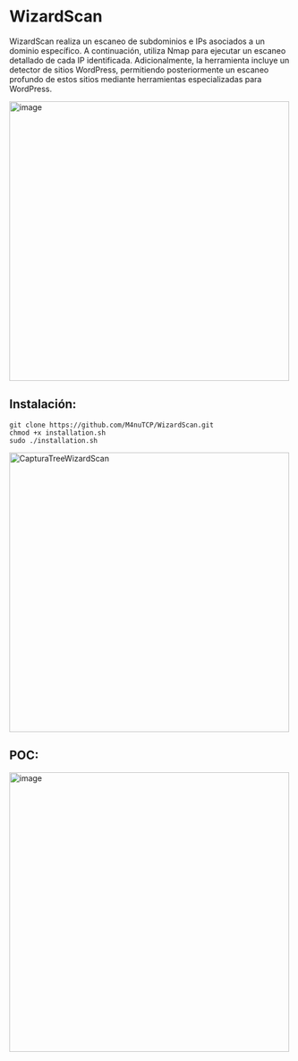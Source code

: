 # WizardScan
WizardScan realiza un escaneo de subdominios e IPs asociados a un dominio específico. A continuación, utiliza Nmap para ejecutar un escaneo detallado de cada IP identificada. Adicionalmente, la herramienta incluye un detector de sitios WordPress, permitiendo posteriormente un escaneo profundo de estos sitios mediante herramientas especializadas para WordPress.

<img src="https://github.com/M4nuTCP/WizardScan/assets/96147300/be975418-825b-4748-b21b-175b5fb1d025" alt="image" width="500"/>

## Instalación:

```
git clone https://github.com/M4nuTCP/WizardScan.git
chmod +x installation.sh
sudo ./installation.sh
```

<img src="https://github.com/M4nuTCP/WizardScan/assets/96147300/402dcbe2-0c3a-4d7f-a52f-dad8fc6fce39" alt="CapturaTreeWizardScan" width="500"/>

## POC:

<img src="https://github.com/M4nuTCP/WizardScan/assets/96147300/f8ea02b1-bfd4-41a8-9b55-6674d6b76049" alt="image" width="500"/>

